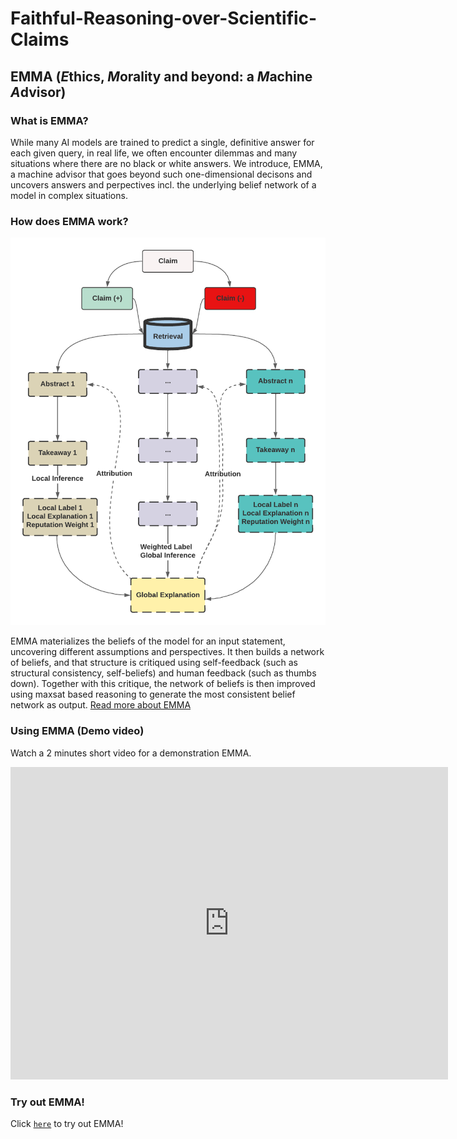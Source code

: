 # Faithful-Reasoning-over-Scientific-Claims

## EMMA (*E*thics, *M*orality and beyond: a *M*achine *A*dvisor)

### What is EMMA?
While many AI models are trained to predict a single, definitive answer for each given query, in real life, we often encounter dilemmas and many situations where there are no black or white answers. We introduce, EMMA, a machine advisor that goes beyond such one-dimensional decisons and uncovers answers and perpectives incl. the underlying belief network of a model in complex situations.


### How does EMMA work?

![Flow](/reason/PNG/high.png)

EMMA materializes the beliefs of the model for an input statement, uncovering different assumptions and perspectives. It then builds a network of beliefs, and that structure is critiqued using self-feedback (such as structural consistency, self-beliefs) and human feedback (such as thumbs down). Together with this critique, the network of beliefs is then improved using maxsat based reasoning to generate the most consistent belief network as output. [Read more about EMMA](https://drive.google.com/file/d/1UmV5Y9b68mdADAnUdW6nNSFVZ4END9Bs/view?usp=sharing)

### Using EMMA (Demo video)

Watch a 2 minutes short video for a demonstration EMMA.

<iframe width="700px" height="500px" src="https://user-images.githubusercontent.com/22459345/183147600-540e0552-8d8a-482d-acd3-b0230fbe4db2.mp4" frameborder="0" allow="accelerometer; autoplay; encrypted-media; gyroscope; picture-in-picture" allowfullscreen></iframe>



### Try out EMMA!
Click [`here`](https://allenai-defeasible-explanations-srcvdemo-interactive-jpe7t4.streamlitapp.com/?on_demand=false) to try out EMMA!
